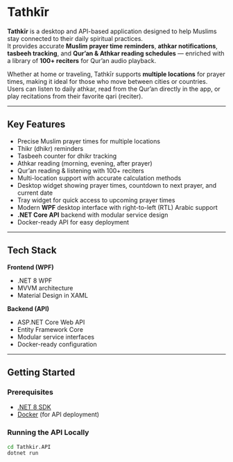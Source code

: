 # Tathkīr

**Tathkīr** is a desktop and API-based application designed to help Muslims stay connected to their daily spiritual practices.  
It provides accurate **Muslim prayer time reminders**, **athkar notifications**, **tasbeeh tracking**, and **Qur’an & Athkar reading schedules** — enriched with a library of **100+ reciters** for Qur’an audio playback.  

Whether at home or traveling, Tathkīr supports **multiple locations** for prayer times, making it ideal for those who move between cities or countries.  
Users can listen to daily athkar, read from the Qur’an directly in the app, or play recitations from their favorite qari (reciter).  

---

## Key Features

- Precise Muslim prayer times for multiple locations  
- Thikr (dhikr) reminders  
- Tasbeeh counter for dhikr tracking  
- Athkar reading (morning, evening, after prayer)  
- Qur’an reading & listening with 100+ reciters  
- Multi-location support with accurate calculation methods  
- Desktop widget showing prayer times, countdown to next prayer, and current date  
- Tray widget for quick access to upcoming prayer times  
- Modern **WPF** desktop interface with right-to-left (RTL) Arabic support  
- **.NET Core API** backend with modular service design  
- Docker-ready API for easy deployment  

---

## Tech Stack

**Frontend (WPF)**  
- .NET 8 WPF  
- MVVM architecture  
- Material Design in XAML  

**Backend (API)**  
- ASP.NET Core Web API  
- Entity Framework Core  
- Modular service interfaces  
- Docker-ready configuration  

---

## Getting Started

### Prerequisites
- [.NET 8 SDK](https://dotnet.microsoft.com/en-us/download)  
- [Docker](https://www.docker.com/) (for API deployment)  

### Running the API Locally
```bash
cd Tathkir.API
dotnet run
